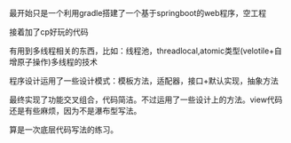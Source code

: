 最开始只是一个利用gradle搭建了一个基于springboot的web程序，空工程

接着加了cp好玩的代码

有用到多线程相关的东西，比如：线程池，threadlocal,atomic类型(velotile+自增原子操作)多线程的技术

程序设计运用了一些设计模式：模板方法，适配器，接口+默认实现，抽象方法

最终实现了功能交叉组合，代码简洁。不过运用了一些设计上的方法。view代码还是有些麻烦，因为不是瀑布型写法。

算是一次底层代码写法的练习。